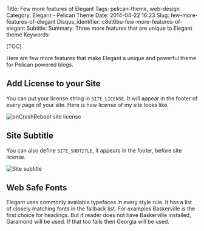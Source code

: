 Title: Few more features of Elegant
Tags: pelican-theme, web-design
Category: Elegant - Pelican Theme
Date: 2014-04-22 16:23
Slug: few-more-features-of-elegant
Disqus_identifier: c8et6bu-few-more-features-of-elegant
Subtitle:
Summary: Three more features that are unique to Elegant theme
Keywords:

[TOC]

Here are few more features that make Elegant a unique and powerful theme for
Pelican powered blogs.

## Add License to your Site

You can put your license string in `SITE_LICENSE`. It will appear in the footer
of every page of your site. Here is how license of my site looks like,

![onCrashReboot site license](|filename|/images/elegant-theme_license.png)

## Site Subtitle

You can also define `SITE_SUBTITLE`, it appears in the footer, before site
license.

![Site subtitle](|filename|/images/elegant-theme_site-subtitle.png)

## Web Safe Fonts

Elegant uses commonly available typefaces in every style rule. It has a list of
closely matching fonts in the fallback list. For examples Baskerville is the
first choice for headings. But if reader does not have Baskerville installed,
Garamond will be used. If that too fails then Georgia will be used.

